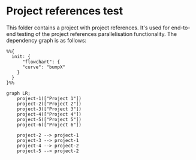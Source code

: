 # Project references test

This folder contains a project with project references. It's used for end-to-end
testing of the project references parallelisation functionality. The dependency
graph is as follows:

```mermaid
%%{
  init: {
	  "flowchart": {
      "curve": "bumpX"
    }
  }
}%%

graph LR;
    project-1(["Project 1"])
    project-2(["Project 2"])
    project-3(["Project 3"])
    project-4(["Project 4"])
    project-5(["Project 5"])
    project-6(["Project 6"])

    project-2 --> project-1
    project-3 --> project-1
    project-4 --> project-2
    project-5 --> project-2
```
